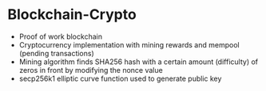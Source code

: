 # Blockchain-Crypto
- Proof of work blockchain
- Cryptocurrency implementation with mining rewards and mempool (pending transactions)
- Mining algorithm finds SHA256 hash with a certain amount (difficulty) of zeros in front by modifying the nonce value
- secp256k1 elliptic curve function used to generate public key
